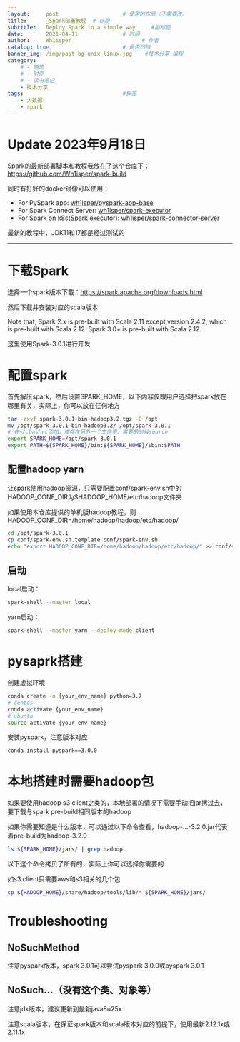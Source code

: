 ```yaml
---
layout:     post                    # 使用的布局（不需要改）
title:      🔧Spark部署教程	# 标题 
subtitle:   Deploy Spark in a simple way	 #副标题
date:       2021-04-11              # 时间
author:     Wh1isper                      # 作者
catalog: true                       # 是否归档
banner_img: /img/post-bg-unix-linux.jpg    #技术分享-编程
category:
    # - 随笔
    # - 时评
    # - 读书笔记
    - 技术分享
tags:                               #标签
    - 大数据
    - spark
---
```


# Update 2023年9月18日

Spark的最新部署脚本和教程我放在了这个仓库下：https://github.com/Wh1isper/spark-build

同时有打好的docker镜像可以使用：

- For PySpark app: [wh1isper/pyspark-app-base](https://hub.docker.com/r/wh1isper/pyspark-app-base)
- For Spark Connect Server: [wh1isper/spark-executor](https://hub.docker.com/r/wh1isper/spark-executor)
- For Spark on k8s(Spark executor): [wh1isper/spark-connector-server](https://hub.docker.com/r/wh1isper/spark-connector-server)

最新的教程中，JDK11和17都是经过测试的

--------------

# 下载Spark

选择一个spark版本下载：https://spark.apache.org/downloads.html

然后下载并安装对应的scala版本

Note that, Spark 2.x is pre-built with Scala 2.11 except version 2.4.2, which is pre-built with Scala 2.12. Spark 3.0+ is pre-built with Scala 2.12.

这里使用Spark-3.0.1进行开发

# 配置spark

首先解压spark，然后设置SPARK_HOME，以下内容仅跟用户选择把spark放在哪里有关，实际上，你可以放在任何地方

```bash
tar -zxvf spark-3.0.1-bin-hadoop3.2.tgz -C /opt 
mv /opt/spark-3.0.1-bin-hadoop3.2/ /opt/spark-3.0.1 
# 在~/.bashrc添加，或存在另外一个文件里、需要的时候source 
export SPARK_HOME=/opt/spark-3.0.1 
export PATH=${SPARK_HOME}/bin:${SPARK_HOME}/sbin:$PATH 
```

## 配置hadoop yarn

让spark使用hadoop资源，只需要配置conf/spark-env.sh中的HADOOP_CONF_DIR为$HADOOP_HOME/etc/hadoop文件夹

如果使用本仓库提供的单机版hadoop教程，则HADOOP_CONF_DIR=/home/hadoop/hadoop/etc/hadoop/

```bash
cd /opt/spark-3.0.1 
cp conf/spark-env.sh.template conf/spark-env.sh 
echo "export HADOOP_CONF_DIR=/home/hadoop/hadoop/etc/hadoop/" >> conf/spark-env.sh
```

## 启动

local启动：

```bash
spark-shell --master local
```

yarn启动：

```bash
spark-shell --master yarn --deploy-mode client
```

# pysaprk搭建

创建虚拟环境

```bash
conda create -n {your_env_name} python=3.7 
# centos 
conda activate {your_env_name} 
# ubuntu 
source activate {your_env_name}
```

安装pyspark，注意版本对应

```bash
conda install pyspark==3.0.0
```

# 本地搭建时需要hadoop包

如果要使用hadoop s3 client之类的，本地部署的情况下需要手动把jar拷过去，要下载与spark pre-build相同版本的hadoop

如果你需要知道是什么版本，可以通过以下命令查看，hadoop-...-3.2.0.jar代表着pre-build为hadoop-3.2.0

```bash
ls ${SPARK_HOME}/jars/ | grep hadoop
```



以下这个命令拷贝了所有的，实际上你可以选择你需要的

如s3 client只需要aws和s3相关的几个包

```bash
cp ${HADOOP_HOME}/share/hadoop/tools/lib/* ${SPARK_HOME}/jars/
```

# Troubleshooting

## NoSuchMethod

注意pyspark版本，spark 3.0.1可以尝试pyspark 3.0.0或pyspark 3.0.1

## NoSuch...（没有这个类、对象等）

注意jdk版本，建议更新到最新java8u25x

注意scala版本，在保证spark版本和scala版本对应的前提下，使用最新2.12.1x或2.11.1x

